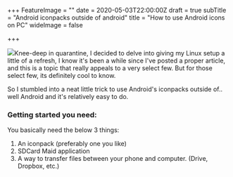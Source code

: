 +++
FeatureImage = ""
date = 2020-05-03T22:00:00Z
draft = true
subTitle = "Android iconpacks outside of android"
title = "How to use Android icons on PC"
wideImage = false

+++
  
![](https://res.cloudinary.com/dmw0znxgj/image/upload/v1588540058/AntvdUploads/Screenshot_20200430-203342_tuhyrr.png)Knee-deep in quarantine, I decided to delve into giving my Linux setup a little  of a refresh, I know it's been a while since I've posted a proper article, and this is a topic that really appeals to a very select few. But for those select few, its definitely cool to know.

So I stumbled into a neat little trick to use Android's iconpacks outside of.. well Android and it's relatively easy to do. 

### Getting started you need:

You basically need the below 3 things:

1. An iconpack (preferably one you like)
2. SDCard Maid application
3. A way to transfer files between your phone and computer. (Drive, Dropbox, etc.)

>     
>     
>     